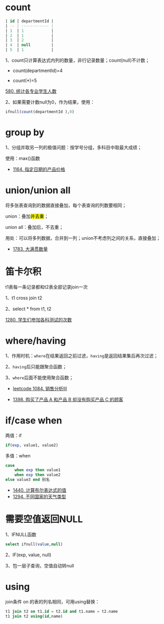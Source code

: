 # count

```sql
| id | departmentId |
| -- | ------------ |
| 1  | 1            |
| 2  | 1            |
| 3  | 2            |
| 4  | null         |
| 5  | 1            |
```

1、count只计算表达式内列的数量，非行记录数量；count(null)不计数；

- count(departmentId)=4

- count(*)=5

[580. 统计各专业学生人数](https://leetcode.cn/problems/count-student-number-in-departments/?envType=study-plan&id=sql-basic&plan=sql&plan_progress=1g3dies)

2、如果需要计数null为0，作为结果，使用：

```sql
ifnull(count(departmentId ),0)
```

# group by

1、分组并取另一列的极值问题：按学号分组，多科目中取最大成绩；

使用：max()函数

- [1164. 指定日期的产品价格](https://leetcode.cn/problems/product-price-at-a-given-date/description/?envType=study-plan&id=sql-basic&plan=sql&plan_progress=1g3dies)



# union/union all

将多张表查询到的数据直接叠加，每个表查询的列数要相同；

union：叠加<mark>并去重</mark>；

union all：叠加后，不去重；

用处：可以将多列数据，合并到一列；union不考虑列之间的关系，直接叠加；

- [1783. 大满贯数量](https://leetcode.cn/problems/grand-slam-titles/description/?envType=study-plan&id=sql-basic&plan=sql&plan_progress=1g3dies)



# 笛卡尔积

t1表每一条记录都和t2表全部记录join一次

1、t1 cross join t2

2、select * from t1, t2

[1280. 学生们参加各科测试的次数](https://leetcode.cn/problems/students-and-examinations/description/?envType=study-plan&id=sql-basic&plan=sql&plan_progress=1g3dies)

# where/having

1、作用时机：`where`在结果返回之前过滤，`having`是返回结果集后再次过滤；

2、`having`后只能跟聚合函数；

3、`where`后面不能使用聚合函数；

- [leetcode 1084. 销售分析III](https://leetcode.cn/problems/sales-analysis-iii/description/?envType=study-plan&id=sql-beginner&plan=sql&plan_progress=12pggev)

- [1398. 购买了产品 A 和产品 B 却没有购买产品 C 的顾客](https://leetcode.cn/problems/customers-who-bought-products-a-and-b-but-not-c/description/?envType=study-plan&id=sql-basic&plan=sql&plan_progress=1g3dies)

# if/case when

两值：if

```sql
if(exp, value1, value2)
```

多值：when

```sql
case 
    when exp then value1
    when exp then value2
else value3 end 别名
```

- [1440. 计算布尔表达式的值](https://leetcode.cn/problems/evaluate-boolean-expression/description/?envType=study-plan&id=sql-basic&plan=sql&plan_progress=1g3dies)
- [1294. 不同国家的天气类型](https://leetcode.cn/problems/weather-type-in-each-country/description/?envType=study-plan&id=sql-basic&plan=sql&plan_progress=1g3dies)

# 需要空值返回NULL

1、IFNULL函数

```sql
select ifnull(value,null)
```

2、IF(exp, value, null)

3、包一层子查询，空值自动转null

# using

join条件 on 的表的列名相同，可用using替换：

```sql
t1 join t2 on t1.id = t2.id and t1.name = t2.name
t1 join t2 using(id,name)
```
